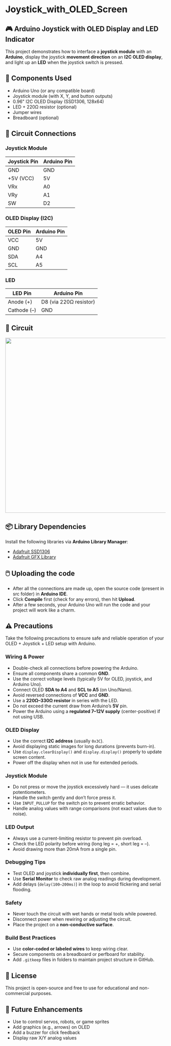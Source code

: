 # Joystick_with_OLED_Screen

## 🎮 Arduino Joystick with OLED Display and LED Indicator

This project demonstrates how to interface a **joystick module** with an **Arduino**, display the joystick **movement direction** on an **I2C OLED display**, and light up an **LED** when the joystick switch is pressed.

## 🧰 Components Used

- Arduino Uno (or any compatible board)
- Joystick module (with X, Y, and button outputs)
- 0.96" I2C OLED Display (SSD1306, 128x64)
- LED + 220Ω resistor (optional)
- Jumper wires
- Breadboard (optional)

## 🔌 Circuit Connections
### Joystick Module

| Joystick Pin | Arduino Pin |
|--------------|-------------|
| GND          | GND         |
| +5V (VCC)    | 5V          |
| VRx          | A0          |
| VRy          | A1          |
| SW           | D2          |

### OLED Display (I2C)

| OLED Pin | Arduino Pin |
|----------|-------------|
| VCC      | 5V          |
| GND      | GND         |
| SDA      | A4          |
| SCL      | A5          |

### LED

| LED Pin       | Arduino Pin |
|---------------|-------------|
| Anode (+)     | D8 (via 220Ω resistor) |
| Cathode (–)   | GND         |

## 🔌 Circuit

<img src="media/Joystick_with_OLED_Screen.png" style="width:550px;"/>

## 📦 Library Dependencies

Install the following libraries via **Arduino Library Manager**:

- [Adafruit SSD1306](https://github.com/adafruit/Adafruit_SSD1306)
- [Adafruit GFX Library](https://github.com/adafruit/Adafruit-GFX-Library)

## 🖱️ Uploading the code

- After all the connections are made up, open the source code (present in src folder) in **Arduino IDE**.
- Click **Compile** first (check for any errors), then hit **Upload**.
- After a few seconds, your Arduino Uno will run the code and your project will work like a charm.

## ⚠️ Precautions

Take the following precautions to ensure safe and reliable operation of your OLED + Joystick + LED setup with Arduino.

### Wiring & Power
- Double-check all connections before powering the Arduino.
- Ensure all components share a common **GND**.
- Use the correct voltage levels (typically 5V for OLED, joystick, and Arduino Uno).
- Connect OLED **SDA to A4** and **SCL to A5** (on Uno/Nano).
- Avoid reversed connections of **VCC** and **GND**.
- Use a **220Ω–330Ω resistor** in series with the LED.
- Do not exceed the current draw from Arduino’s **5V** pin.
- Power the Arduino using a **regulated 7–12V supply** (center-positive) if not using USB.

### OLED Display
- Use the correct **I2C address** (usually `0x3C`).
- Avoid displaying static images for long durations (prevents burn-in).
- Use `display.clearDisplay()` and `display.display()` properly to update screen content.
- Power off the display when not in use for extended periods.

### Joystick Module
- Do not press or move the joystick excessively hard — it uses delicate potentiometers.
- Handle the switch gently and don’t force press it.
- Use `INPUT_PULLUP` for the switch pin to prevent erratic behavior.
- Handle analog values with range comparisons (not exact values due to noise).

### LED Output
- Always use a current-limiting resistor to prevent pin overload.
- Check the LED polarity before wiring (long leg = +, short leg = –).
- Avoid drawing more than 20mA from a single pin.

### Debugging Tips
- Test OLED and joystick **individually first**, then combine.
- Use **Serial Monitor** to check raw analog readings during development.
- Add delays (`delay(100–200ms)`) in the loop to avoid flickering and serial flooding.

### Safety
- Never touch the circuit with wet hands or metal tools while powered.
- Disconnect power when rewiring or adjusting the circuit.
- Place the project on a **non-conductive surface**.

### Build Best Practices
- Use **color-coded or labeled wires** to keep wiring clear.
- Secure components on a breadboard or perfboard for stability.
- Add `.gitkeep` files in folders to maintain project structure in GitHub.

## 📝 License

This project is open-source and free to use for educational and non-commercial purposes.

## 🚀 Future Enhancements
- Use to control servos, robots, or game sprites
- Add graphics (e.g., arrows) on OLED
- Add a buzzer for click feedback
- Display raw X/Y analog values

